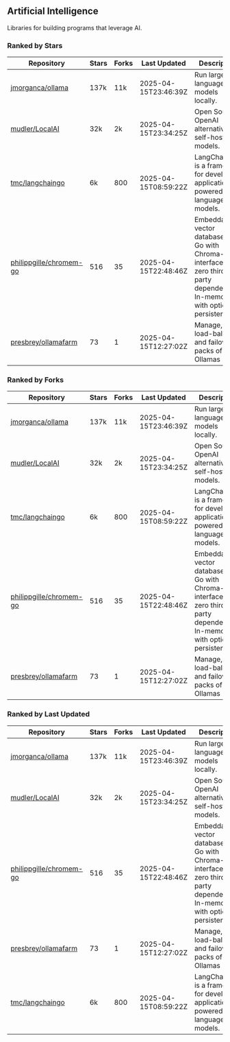 ## Artificial Intelligence

Libraries for building programs that leverage AI.

### Ranked by Stars

| Repository | Stars | Forks | Last Updated | Description | 
|------------|-------|-------|--------------|-------------|
| [jmorganca/ollama](https://github.com/jmorganca/ollama) | 137k | 11k | 2025-04-15T23:46:39Z |  Run large language models locally. |
| [mudler/LocalAI](https://github.com/mudler/LocalAI) | 32k | 2k | 2025-04-15T23:34:25Z |  Open Source OpenAI alternative, self-host AI models. |
| [tmc/langchaingo](https://github.com/tmc/langchaingo) | 6k | 800 | 2025-04-15T08:59:22Z |  LangChainGo is a framework for developing applications powered by language models. |
| [philippgille/chromem-go](https://github.com/philippgille/chromem-go) | 516 | 35 | 2025-04-15T22:48:46Z |  Embeddable vector database for Go with Chroma-like interface and zero third-party dependencies. In-memory with optional persistence. |
| [presbrey/ollamafarm](https://github.com/presbrey/ollamafarm) | 73 | 1 | 2025-04-15T12:27:02Z |  Manage, load-balance, and failover packs of Ollamas |

### Ranked by Forks

| Repository | Stars | Forks | Last Updated | Description | 
|------------|-------|-------|--------------|-------------|
| [jmorganca/ollama](https://github.com/jmorganca/ollama) | 137k | 11k | 2025-04-15T23:46:39Z |  Run large language models locally. |
| [mudler/LocalAI](https://github.com/mudler/LocalAI) | 32k | 2k | 2025-04-15T23:34:25Z |  Open Source OpenAI alternative, self-host AI models. |
| [tmc/langchaingo](https://github.com/tmc/langchaingo) | 6k | 800 | 2025-04-15T08:59:22Z |  LangChainGo is a framework for developing applications powered by language models. |
| [philippgille/chromem-go](https://github.com/philippgille/chromem-go) | 516 | 35 | 2025-04-15T22:48:46Z |  Embeddable vector database for Go with Chroma-like interface and zero third-party dependencies. In-memory with optional persistence. |
| [presbrey/ollamafarm](https://github.com/presbrey/ollamafarm) | 73 | 1 | 2025-04-15T12:27:02Z |  Manage, load-balance, and failover packs of Ollamas |

### Ranked by Last Updated

| Repository | Stars | Forks | Last Updated | Description | 
|------------|-------|-------|--------------|-------------|
| [jmorganca/ollama](https://github.com/jmorganca/ollama) | 137k | 11k | 2025-04-15T23:46:39Z |  Run large language models locally. |
| [mudler/LocalAI](https://github.com/mudler/LocalAI) | 32k | 2k | 2025-04-15T23:34:25Z |  Open Source OpenAI alternative, self-host AI models. |
| [philippgille/chromem-go](https://github.com/philippgille/chromem-go) | 516 | 35 | 2025-04-15T22:48:46Z |  Embeddable vector database for Go with Chroma-like interface and zero third-party dependencies. In-memory with optional persistence. |
| [presbrey/ollamafarm](https://github.com/presbrey/ollamafarm) | 73 | 1 | 2025-04-15T12:27:02Z |  Manage, load-balance, and failover packs of Ollamas |
| [tmc/langchaingo](https://github.com/tmc/langchaingo) | 6k | 800 | 2025-04-15T08:59:22Z |  LangChainGo is a framework for developing applications powered by language models. |

